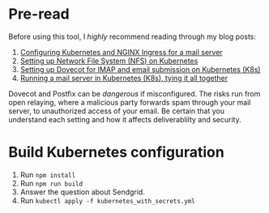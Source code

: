 # Pre-read

Before using this tool, I _highly_ recommend reading through my blog posts:

1. [Configuring Kubernetes and NGINX Ingress for a mail server](https://corybuecker.com/post/configuring-kubernetes-and-nginx-ingress-for-a-mail-server)
1. [Setting up Network File System (NFS) on Kubernetes](https://corybuecker.com/post/setting-up-network-file-system-nfs-on-kubernetes)
1. [Setting up Dovecot for IMAP and email submission on Kubernetes (K8s)](https://corybuecker.com/post/setting-up-dovecot-for-imap-and-email-submission-on-kubernetes)
1. [Running a mail server in Kubernetes (K8s), tying it all together](https://corybuecker.com/post/running-a-mail-server-in-kubernetes-k8s-tying-it-all-together)

Dovecot and Postfix can be _dangerous_ if misconfigured. The risks run from open relaying, where a malicious party forwards spam through your mail server, to unauthorized access of your email. Be certain that you understand each setting and how it affects deliverablilty and security.

# Build Kubernetes configuration
1. Run `npm install`
1. Run `npm run build`
1. Answer the question about Sendgrid.
1. Run `kubectl apply -f kubernetes_with_secrets.yml`
